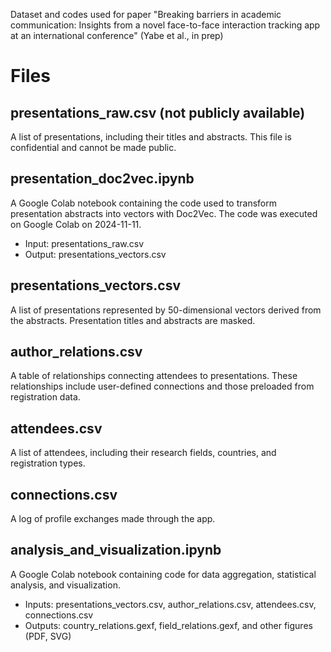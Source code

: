 Dataset and codes used for paper "Breaking barriers in academic communication: Insights from a novel face-to-face interaction tracking app at an international conference" (Yabe et al., in prep)

# Files

## presentations_raw.csv (not publicly available)
A list of presentations, including their titles and abstracts. This file is confidential and cannot be made public.

## presentation_doc2vec.ipynb
A Google Colab notebook containing the code used to transform presentation abstracts into vectors with Doc2Vec. The code was executed on Google Colab on 2024-11-11.
* Input: presentations_raw.csv
* Output: presentations_vectors.csv

## presentations_vectors.csv
A list of presentations represented by 50-dimensional vectors derived from the abstracts. Presentation titles and abstracts are masked.

## author_relations.csv
A table of relationships connecting attendees to presentations. These relationships include user-defined connections and those preloaded from registration data.

## attendees.csv
A list of attendees, including their research fields, countries, and registration types.

## connections.csv
A log of profile exchanges made through the app.

## analysis_and_visualization.ipynb
A Google Colab notebook containing code for data aggregation, statistical analysis, and visualization.
* Inputs: presentations_vectors.csv, author_relations.csv, attendees.csv, connections.csv
* Outputs: country_relations.gexf, field_relations.gexf, and other figures (PDF, SVG)
